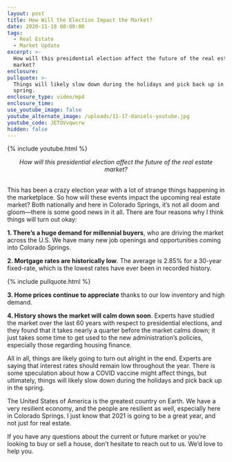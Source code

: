 ```yaml
---
layout: post
title: How Will the Election Impact the Market?
date: 2020-11-18 00:00:00
tags:
  - Real Estate
  - Market Update
excerpt: >-
  How will this presidential election affect the future of the real estate
  market?
enclosure:
pullquote: >-
  Things will likely slow down during the holidays and pick back up in the
  spring.
enclosure_type: video/mp4
enclosure_time:
use_youtube_image: false
youtube_alternate_image: /uploads/11-17-daniels-youtube.jpg
youtube_code: JETOVvqwcrw
hidden: false
---
```


{% include youtube.html %}

<center><em>How will this presidential election affect the future of the real estate market?</em></center>

<br>This has been a crazy election year with a lot of strange things happening in the marketplace. So how will these events impact the upcoming real estate market? Both nationally and here in Colorado Springs, it’s not all doom and gloom—there is some good news in it all. There are four reasons why I think things will turn out okay:

**1\. There’s a huge demand for millennial buyers**, who are driving the market across the U.S. We have many new job openings and opportunities coming into Colorado Springs.

**2\. Mortgage rates are historically low**. The average is 2.85% for a 30-year fixed-rate, which is the lowest rates have ever been in recorded history.

{% include pullquote.html %}

**3\. Home prices continue to appreciate**&nbsp;thanks to our low inventory and high demand.

**4\. History shows the market will calm down soon**. Experts have studied the market over the last 60 years with respect to presidential elections, and they found that it takes nearly a quarter before the market calms down; it just takes some time to get used to the new administration’s policies, especially those regarding housing finance.

All in all, things are likely going to turn out alright in the end. Experts are saying that interest rates should remain low throughout the year. There is some speculation about how a COVID vaccine might affect things, but ultimately, things will likely slow down during the holidays and pick back up in the spring.

The United States of America is the greatest country on Earth. We have a very resilient economy, and the people are resilient as well, especially here in Colorado Springs. I just know that 2021 is going to be a great year, and not just for real estate.

If you have any questions about the current or future market or you’re looking to buy or sell a house, don’t hesitate to reach out to us. We’d love to help you.